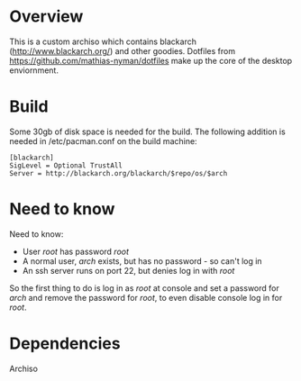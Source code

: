 Overview
===
This is a custom archiso which contains blackarch (http://www.blackarch.org/) and other goodies.
Dotfiles from https://github.com/mathias-nyman/dotfiles make up the core of the desktop enviornment.

Build
===
Some 30gb of disk space is needed for the build.
The following addition is needed in /etc/pacman.conf on the build machine:

    [blackarch]
    SigLevel = Optional TrustAll
    Server = http://blackarch.org/blackarch/$repo/os/$arch

Need to know
===
Need to know:
* User *root* has password *root*
* A normal user, *arch* exists, but has no password - so can't log in
* An ssh server runs on port 22, but denies log in with *root*

So the first thing to do is log in as *root* at console and set a password for *arch* and remove the password for *root*, to even disable console log in for *root*.

Dependencies
===
Archiso
